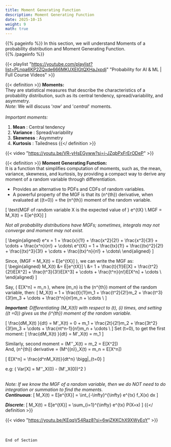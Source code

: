 ```yaml
---
title: Moment Generating Function
description: Moment Generating Function
date: 2025-10-15
weight: 9
math: true
---
```


{{% pageinfo %}}
In this section, we will understand Moments of a probability distribution and Moment Generating Function.<br>
{{% /pageinfo %}}

{{< playlist "https://youtube.com/playlist?list=PLnpa6KP2ZQxde666MKUXEIGtQXHaJxpdj" 
        "Probability for AI & ML | Full Course Videos" >}}
<br>

{{< definition >}}
**Moments:** <br>
They are statistical measures that describe the characteristics of a probability distribution, 
such as its central tendency, spread/variability, and asymmetry. <br>
_Note_: We will discuss '_raw_' and '_central_' moments. <br><br>
_Important moments:_ <br>
1. **Mean** : Central tendency 
2. **Variance** : Spread/variability 
3. **Skewness** : Asymmetry 
4. **Kurtosis** : Tailedness
{{</ definition >}}

{{< video "https://youtu.be/VR-yHsEGyww?si=i-JZqbPxFrErODeP" >}}
<br>

{{< definition >}}
**Moment Generating Function:** <br>
It is a function that simplifies computation of moments, such as, the mean, variance, skewness, and kurtosis,
by providing a compact way to derive any moment of a random variable through differentiation. <br>
- Provides an alternative to PDFs and CDFs of random variables.
- A powerful property of the MGF is that its \(n^{th}\) derivative, when evaluated at \((t=0)\) = 
the \(n^{th}\) moment of the random variable.

\[
\text{MGF of random variable X is the expected value of } e^{tX} \\
MGF = M_X(t) = E[e^{tX}]
\]

*Not all probability distributions have MGFs; sometimes, integrals may not converge and moment may not exist.* <br>

\[
\begin{aligned}
e^x = 1 + \frac{x}{1!} + \frac{x^2}{2!} + \frac{x^3}{3!} + \cdots + \frac{x^n}{n!} + \cdots\\
e^{tX} = 1 + \frac{tx}{1!} + \frac{(tx)^2}{2!} + \frac{(tx)^3}{3!} + \cdots + \frac{(tx)^n}{n!} + \cdots\\
\end{aligned}
\]

Since, \(MGF = M_X(t) = E[e^{tX}] \), we can write the MGF as: <br>
\[
\begin{aligned}
M_X(t) &= E[e^{tX}] \\
&= 1 + \frac{t}{1!}E[X] + \frac{t^2}{2!}E[X^2] + \frac{t^3}{3!}E[X^3] + \cdots + \frac{t^n}{n!}E[X^n] + \cdots \\
\end{aligned}
\]

Say, \( E[X^n] = m_n \), where \(m_n\) is the \(n^{th}\) moment of the random variable, then:
\[
M_X(t) = 1 + \frac{t}{1!}m_1 + \frac{t^2}{2!}m_2 + \frac{t^3}{3!}m_3 + \cdots + \frac{t^n}{n!}m_n + \cdots \\
\]

***Important**: Differentiating \(M_X(t)\) with respect to \(t\), \(i\) times, and setting \((t =0)\) gives us 
the \(i^{th}\) moment of the random variable.*

\[
\frac{dM_X(t) }{dt} = M'_X(t) = 0 + m_1 + \frac{2t}{2!}m_2 + \frac{3t^2}{3!}m_3 + \cdots + \frac{nt^n-1}{n!}m_n + \cdots \\
\]
Set \(t=0\), to get the first moment:
\[
\frac{dM_X(t) }{dt} = M'_X(t) = m_1
\]

Similarly, second moment =  \(M''_X(t) = m_2 = E[X^2]\) <br>
And, \(n^{th}\) derivative = \(M^{(n)}_X(t) = m_n = E[X^n]\) <br>

\[
E[X^n] = \frac{d^nM_X(t)}{dt^n} \bigg|_{t=0}
\]

e.g: \( Var[X] = M''_X(0) - (M'_X(0))^2 \) <br><br>

*Note: If we know the MGF of a random variable, then we do NOT need to do integration or summation to find the moments.* <br>
***Continuous***:
\[
M_X(t) = E[e^{tX}] = \int_{-\infty}^{\infty} e^{tx} f_X(x) dx 
\]

***Discrete***:
\[
M_X(t) = E[e^{tX}] = \sum_{i=1}^{\infty} e^{tx} P(X=x)
\]
{{</ definition >}}

{{< video "https://youtu.be/KEqqV54Raz8?si=6wjZKKChX9XWyEoY" >}}

<br><br>
```End of Section```